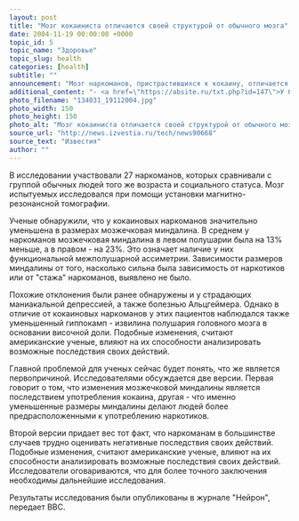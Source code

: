 ```yaml
---
layout: post
title: "Мозг кокаиниста отличается своей структурой от обычного мозга"
date: 2004-11-19 00:00:00 +0000
topic_id: 5
topic_name: "Здоровье"
topic_slug: health
categories: [health]
subtitle: ""
announcement: "Мозг наркоманов, пристрастившихся к кокаину, отличается своей структурой от мозга обычных людей. Этот факт установили исследователи из Массачусетской больницы в Бостоне."
additional_content: "- <a href=\"https://absite.ru/txt.php?id=147\">У буддийских монахов просканировали мозг</a>"
photo_filename: "134031_19112004.jpg"
photo_width: 150
photo_height: 150
photo_alt: "Мозг кокаиниста отличается своей структурой от обычного мозга"
source_url: "http://news.izvestia.ru/tech/news90668"
source_text: "Известия"
author: ""
---
```

В исследовании участвовали 27 наркоманов, которых сравнивали с группой обычных людей того же возраста и социального статуса. Мозг испытуемых исследовался при помощи установки магнитно-резонансной томографии.

Ученые обнаружили, что у кокаиновых наркоманов значительно уменьшена в размерах мозжечковая миндалина. В среднем у наркоманов мозжечковая миндалина в левом полушарии была на 13% меньше, а в правом - на 23%. Это означает наличие у них функциональной межполушарной ассиметрии. Зависимости размеров миндалины от того, насколько сильна была зависимость от наркотиков или от "стажа" наркоманов, выявлено не было.

Похожие отклонения были ранее обнаружены и у страдающих маниакальной депрессией, а также болезнью Альцгеймера. Однако в отличие от кокаиновых наркоманов у этих пациентов наблюдался также уменьшенный гиппокамп - извилина полушария головного мозга в основании височной доли. Подобные изменения, считают американские ученые, влияют на их способности анализировать возможные последствия своих действий.

Главной проблемой для ученых сейчас будет понять, что же является первопричиной. Исследователями обсуждается две версии. Первая говорит о том, что изменения мозжечковой миндалины является последствием употребления кокаина, другая - что именно уменьшенные размеры миндалины делают людей более предрасположенными к употреблению наркотиков.

Второй версии придает вес тот факт, что наркоманам в большинстве случаев трудно оценивать негативные последствия своих действий. Подобные изменения, считают американские ученые, влияют на их способности анализировать возможные последствия своих действий. Исследователи оговариваются, что для более точного заключения необходимы дальнейшие исследования.

Результаты исследования были опубликованы в журнале "Нейрон", передает ВВС.
